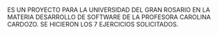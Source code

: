 ES UN PROYECTO PARA LA UNIVERSIDAD DEL GRAN ROSARIO EN LA MATERIA DESARROLLO DE SOFTWARE DE LA PROFESORA CAROLINA CARDOZO. SE HICIERON LOS 7 EJERCICIOS SOLICITADOS.
